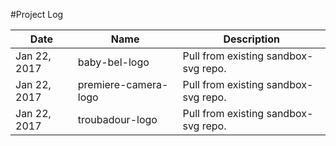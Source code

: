 #Project Log

Date | Name | Description
--- | --- | ---
Jan 22, 2017 | baby-bel-logo| Pull from existing sandbox-svg repo.
Jan 22, 2017 | premiere-camera-logo | Pull from existing sandbox-svg repo.
Jan 22, 2017 | troubadour-logo | Pull from existing sandbox-svg repo.